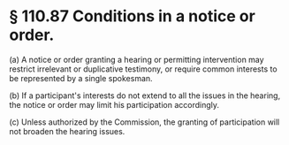 # § 110.87   Conditions in a notice or order.

(a) A notice or order granting a hearing or permitting intervention may restrict irrelevant or duplicative testimony, or require common interests to be represented by a single spokesman. 


(b) If a participant's interests do not extend to all the issues in the hearing, the notice or order may limit his participation accordingly. 


(c) Unless authorized by the Commission, the granting of participation will not broaden the hearing issues. 




